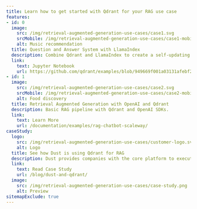 ```yaml
---
title: Learn how to get started with Qdrant for your RAG use case
features:
- id: 0
  image:
    src: /img/retrieval-augmented-generation-use-cases/case1.svg
    srcMobile: /img/retrieval-augmented-generation-use-cases/case1-mobile.svg
    alt: Music recommendation
  title: Question and Answer System with LlamaIndex
  description: Combine Qdrant and LlamaIndex to create a self-updating Q&A system.
  link:
    text: Jupyter Notebook
    url: https://github.com/qdrant/examples/blob/949669f001a03131afebf2ecd1e0ce63cab01c81/llama_index_recency/Qdrant%20and%20LlamaIndex%20%E2%80%94%20A%20new%20way%20to%20keep%20your%20Q%26A%20systems%20up-to-date.ipynb
- id: 1
  image:
    src: /img/retrieval-augmented-generation-use-cases/case2.svg
    srcMobile: /img/retrieval-augmented-generation-use-cases/case2-mobile.svg
    alt: Food discovery
  title: Retrieval Augmented Generation with OpenAI and Qdrant
  description: Basic RAG pipeline with Qdrant and OpenAI SDKs.
  link:
    text: Learn More
    url: /documentation/examples/rag-chatbot-scaleway/
caseStudy:
  logo:
    src: /img/retrieval-augmented-generation-use-cases/customer-logo.svg
    alt: Logo
  title: See how Dust is using Qdrant for RAG
  description: Dust provides companies with the core platform to execute on their GenAI bet for their teams by deploying LLMs across the organization and providing context aware AI assistants through RAG.
  link:
    text: Read Case Study
    url: /blog/dust-and-qdrant/
  image:
    src: /img/retrieval-augmented-generation-use-cases/case-study.png
    alt: Preview
sitemapExclude: true
---
```


